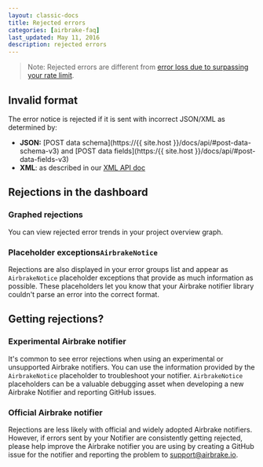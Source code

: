 ```yaml
---
layout: classic-docs
title: Rejected errors
categories: [airbrake-faq]
last_updated: May 11, 2016
description: rejected errors
---
```


> Note: Rejected errors are different from [error loss due to surpassing your
rate limit](/docs/airbrake-faq/what-is-a-rate-limit).

## Invalid format
The error notice is rejected if it is sent with incorrect JSON/XML as determined
by:

- **JSON:** [POST data schema](https://{{ site.host }}/docs/api/#post-data-schema-v3) and
[POST data fields](https:/{{ site.host }}/docs/api/#post-data-fields-v3)
- **XML**: as described in our [XML API doc](/docs/api-2/notifier-api-v23)

## Rejections in the dashboard

### Graphed rejections
You can view rejected error trends in your project overview graph.

### Placeholder exceptions`AirbrakeNotice`
Rejections are also displayed in your error groups list and appear as
`AirbrakeNotice` placeholder exceptions that provide as much information as
possible. These placeholders let you know that your Airbrake notifier library
couldn't parse an error into the correct format.

## Getting rejections?

### Experimental Airbrake notifier
It's common to see error rejections when using an experimental or unsupported
Airbrake notifiers. You can use the information provided by the `AirbrakeNotice`
placeholder to troubleshoot your notifier. `AirbrakeNotice` placeholders can be a
valuable debugging asset when developing a new Airbrake Notifier and reporting
GitHub issues.

### Official Airbrake notifier
Rejections are less likely with official and widely adopted Airbrake notifiers.
However, if errors sent by your Notifier are consistently getting rejected,
please help improve the Airbrake notifier you are using by creating a GitHub
issue for the notifier and reporting the problem to support@airbrake.io.
